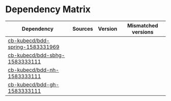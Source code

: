 # Dependency Matrix

Dependency | Sources | Version | Mismatched versions
---------- | ------- | ------- | -------------------
[cb-kubecd/bdd-spring-1583331969](https://github.com/cb-kubecd/bdd-spring-1583331969.git) |  | []() | 
[cb-kubecd/bdd-sbhg-1583333111](https://github.com/cb-kubecd/bdd-sbhg-1583333111.git) |  | []() | 
[cb-kubecd/bdd-nh-1583333111](https://github.com/cb-kubecd/bdd-nh-1583333111.git) |  | []() | 
[cb-kubecd/bdd-gh-1583333111](https://github.com/cb-kubecd/bdd-gh-1583333111.git) |  | []() | 
